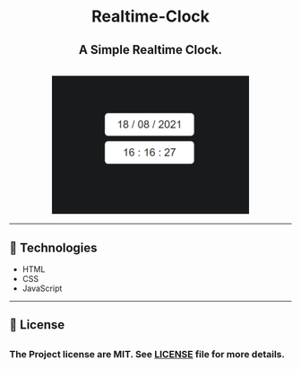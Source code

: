 <div align="center">

# Realtime-Clock

## A Simple Realtime Clock.

<br>
<img src="src/readme.png" width="70%">

</div>

---

## 🚀 Technologies

- HTML
- CSS
- JavaScript

---

<h2> 🔖 License <h2>

<h3>

The Project license are MIT. See [LICENSE](LICENSE.md) file for more details.

</h3>
